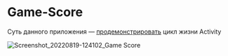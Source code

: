 # Game-Score

Суть данного приложения — [продемонстрировать](https://github.com/MrDragoRozum/Game-Score/blob/main/app/src/main/java/com/example/gamescore/MainActivity.java) цикл жизни Activity

![Screenshot_20220819-124102_Game Score](https://user-images.githubusercontent.com/107046079/185591728-028183c3-0b64-4896-a608-1bb553daed0d.jpg)
